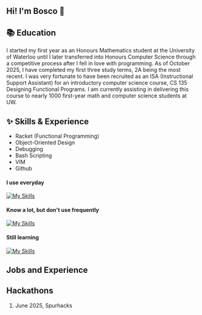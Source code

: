 ## Hi! I'm Bosco 👋

## 📚 Education
I started my first year as an Honours Mathematics student at the University of Waterloo until I later transferred into Honours Computer Science through a competitive process after I fell in love with programming. 
As of October 2025, I have completed my first three study terms, 2A being the most recent. I was very fortunate to have been recruited as an ISA (Instructional Support Assistant) for an introductory computer science course, CS 135 Designing Functional Programs. I am currently assisting in delivering this course to nearly 1000 first-year math and computer science students at UW. 

## ✨ Skills & Experience
* Racket (Functional Programming)
* Object-Oriented Design
* Debugging
* Bash Scripting
* VIM
* Github


#### I use everyday
  [![My Skills](https://skillicons.dev/icons?i=c,cpp,bash,linux,discord,github,vscode)](https://skillicons.dev)

#### Know a lot, but don't use frequently
  [![My Skills](https://skillicons.dev/icons?i=java)](https://skillicons.dev)

#### Still learning
 [![My Skills](https://skillicons.dev/icons?i=html,js,react)](https://skillicons.dev)




## ${}$

## Jobs and Experience

## ${}$

## Hackathons
1) June 2025, Spurhacks


<!--
**BoscoZhangers/BoscoZhangers** is a ✨ _special_ ✨ repository because its `README.md` (this file) appears on your GitHub profile.

Here are some ideas to get you started:

- 🔭 I’m currently working on ...
- 🌱 I’m currently learning ...
- 👯 I’m looking to collaborate on ...
- 🤔 I’m looking for help with ...
- 💬 Ask me about ...
- 📫 How to reach me: ...
- 😄 Pronouns: ...
- ⚡ Fun fact: ...
-->
